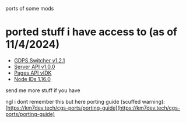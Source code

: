 ports of some mods

# ported stuff i have access to (as of 11/4/2024)
- [GDPS Switcher v1.2.1](https://km7dev.tech/cgs-ports/compiled/km7dev.gdps-switcher.geode)
- [Server API v1.0.0](https://km7dev.tech/cgs-ports/compiled/km7dev.server_api.geode)
- [Pages API vIDK](https://km7dev.tech/cgs-ports/compiled/alphalaneous.pages_api.geode)
- [Node IDs 1.16.0](https://km7dev.tech/cgs-ports/compiled/geode.node-ids.geode)

send me more stuff if you have

ngl i dont remember this but here
porting guide (scuffed warning): [https://km7dev.tech/cgs-ports/porting-guide](https://km7dev.tech/cgs-ports/porting-guide)
